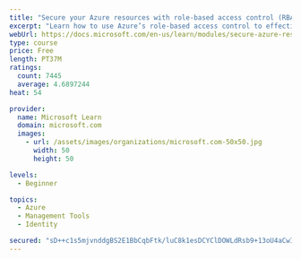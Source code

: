 ```yaml
---
title: "Secure your Azure resources with role-based access control (RBAC)"
excerpt: "Learn how to use Azure’s role-based access control to effectively manage your team’s access to Azure resources."
webUrl: https://docs.microsoft.com/en-us/learn/modules/secure-azure-resources-with-rbac/
type: course
price: Free
length: PT37M
ratings:
  count: 7445
  average: 4.6897244
heat: 54

provider:
  name: Microsoft Learn
  domain: microsoft.com
  images:
    - url: /assets/images/organizations/microsoft.com-50x50.jpg
      width: 50
      height: 50

levels:
  - Beginner

topics:
  - Azure
  - Management Tools
  - Identity

secured: "sD++c1s5mjvnddgBS2E1BbCqbFtk/luC8k1esDCYClDOWLdRsb9+13oU4aCwI9mtVs0qz7LRmV6Wy3KIIDDhpg9M4L9U8IV/mOwVkNNTpH8C05NDzsH1pzkhifBgre+8+E32Vh6t/JXW5yyugP4WnKhFMt6j9hcuV5ZWiOVpn2MRef87EAdYnblTD9nExJA7MaCpDKjlQqeQnmk7rl0VgrqOKbfqpyPVRx9LL3soD4m3zMDgAHDIqhVbG+MIBP+7rnut7wocnEId18f83nWmKErjmxG6bPi30d3Jzzx9A6J9nO0LuZ+4767K0+xGmgMyK9AaCH275nvez7QhbtVvOhmXIedNnGRgwNGUsCTSQWecDwvSkxtrvPKnKmzMlELX5jD5+zj/AeKykCPIgB4oLjRuk60XMQLwpeQDlNAEC0U=;2koBoY3WpPnEfs9ilDzscA=="
---
```


